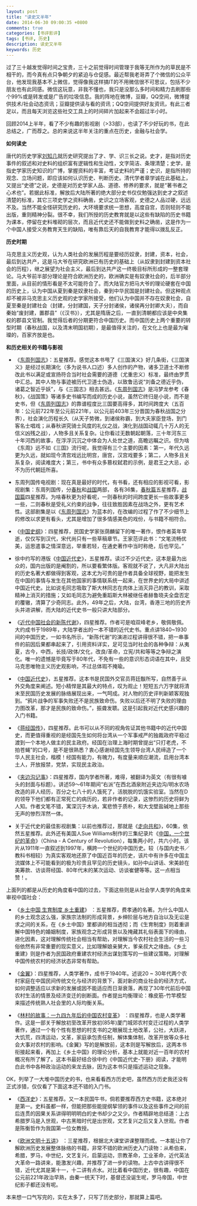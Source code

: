 ```yaml
---
layout: post
title: "读史又半年"
date: 2014-06-30 09:00:35 +0800
comments: true
categories: [书评影评]
tags: [书评, 历史]
description: 读史又半年
keywords: 历史
---
```


过了三十越发觉得时间之宝贵，三十之前觉得时间管理于我等无所作为的草民是不相干的，而今真有点只争朝夕的紧迫与仓促感。最近帮我老哥弄了个微信的公众平台，他发现我基本不上微信，觉得像我这样搞IT的不用微信很不可思议，包括不少朋友也有此同感。微信这玩意，非我不懂也，我只是没那么多时间和精力去刷那些个99%或是转发或是广告的垃圾信息。我的阵地在微博，豆瓣，QQ空间，微博提供技术/社会动态资讯；豆瓣提供读与看的资讯；QQ空间提供好友资讯，有此三者足以，而且每天浏览这些社交工具上的时间碎片加起来不会超过半小时。

回顾2014上半年，看了不少有趣的影视剧（>33部），也读了不少好玩的书，在此总结之，广而荐之。总的来说这半年关注的重点在历史，金融与社会学。

<!--more-->

**如何读史**

唐代的历史学家[刘知几](http://zh.wikipedia.org/wiki/%E5%88%98%E7%9F%A5%E5%87%A0)就历史研究提出了才、学、识三长之说。史才，是指对历史事件的叙述和对史料的组织富有逻辑性和生动性，文字简洁、条理清楚；史学，是指史学家历史知识的广博，掌握资料的丰富，考证史料的严谨；史识，是指所持的观念、立场问题，即应该如何认识历史、判断历史。清代学者章学诚在此基础上，又提出“史德”之说，史德是对历史学家人品、道德、修养的要求，就是“著书者之心术也”。若据此标准，解放后大陆所著的绝大部分史书仅仅勉强达到史才之叙述清楚的标准，其它三项史学之资料确凿，史识之立场客观，史德之人品过硬，远远不及。当然不能全怪研究历史的，大环境要求统一思想，高度自宫，否则轻则不能出版，重则精神分裂。很不幸，我们所授的历史教育就是以这些有缺陷的历史书籍为课本，停留在史料堆砌的层次，而且近代史还不能做到史料之确凿，这是作为一个中国人接受义务教育天生的缺陷，唯有靠后天的自我教育才能得以拨乱反正。

**历史时期**

马克思主义历史观，认为人类社会的发展历程是要经历奴隶，封建，资本，社会，最后到达共产，这是马大爷在研究欧洲已有历史的基础上（从奴隶到封建到资本社会的历程），继之展望为社会主义，最后到达共产这一终极目标所形成的一整套理论。马大爷前半部分理论是符合欧洲历史的，欧洲确实是有奴隶社会的，后半部分里面，从目前的情形看是不太可能符合了。而大陆官方把马大爷的理论硬套在中国的历史上，认为中国从夏到秦是奴隶社会，秦到中华民国是封建社会。但这种观点却不被非马克思主义历史观的史学家所接受，他们认为中国并不存在奴隶社会，自夏至秦是封建社会（封建，分封建国，天子分封诸侯，诸侯再分封卿大夫），而自秦始“废封建，置郡县”（《汉书》），尤其是隋唐之后，一直到清朝都应该是中央集权的郡县文官制。我觉得后者的分期更符合中国历史。而中国历史上两个重要的转型时期（春秋战国，以及清末明国初期），是最值得关注的，在文化上也是最为璀璨的，百家齐放是也。

**和历史相关的书籍与影视**

* 《[东周列国志](http://book.douban.com/subject/2002025/)》：五星推荐。感觉这本书甩了《三国演义》好几条街，《三国演义》是经过长期演化（多为说书人口述）多人创作的产物，诸多卫道士不断修改此书以满足或宣扬符合当时社会需要的道德（尤重忠义）标准，最终由罗贯中汇总。其中人物与事迹被历代卫道士伪造，以致鲁迅说“刘备之德近乎伪，诸葛之智近乎妖”，与《三国志》相去甚远。《[东周列国志](http://book.douban.com/subject/2002025/)》是冯梦龙参考《春秋》，《战国策》等诸多史书编写而成的历史小说，虽然它终归是小说，而不是史书，但《[东周列国志](http://book.douban.com/subject/2002025/)》的靠谱程度比三国要高得多，其时间跨度大（五百年：公元前722年至公元前221年，以公元前403年三分晋国为春秋战国之分界），社会演化历程长久（从天子势微，到诸侯称霸，到大夫家臣登场，到门客名士唱戏；从春秋讲究骑士风度的礼仪之战，演化到战国动辄几十万人的无信义凶残之战），人物多且关系复杂。让你看过无数朝起朝落，三十年河东三十年河西的故事，在浮浮沉沉之中体会为人处世之道，高瞻远瞩之识。但为啥《东周》远不如《三国》流行呢，我觉得有三个主要的因素：第一，年代久远更为久远，就如现今清宫戏远比明宫，唐宫，汉宫戏要多；第二，人物多且关系复杂，阅读难度大；第三，书中有众多篡权弑君的示例，是君王之大忌，必不为历代朝廷所喜。

* 东周列国传电视剧：现在真是最好的时代，有书看，还有相应的影视可看，影视剧集：东周列国传，分[春秋](http://movie.douban.com/subject/2341884/)和[战国](http://movie.douban.com/subject/2972189/)两部， 各有36集，[春秋篇](http://movie.douban.com/subject/2341884/)五星推荐，[战国篇](http://movie.douban.com/subject/2972189/)四星推荐。为啥春秋更为好看呢，一则春秋的时间跨度更长一些故事更多一些，二则春秋是受礼义约束的战争，往往致胜因素在战场之外，更有艺术性。这部剧集是以《[东周列国志](http://book.douban.com/subject/2002025/)》为蓝本的，在改编的过程了作了不少细节上的修改以求更有看头，尤其是增加了很多情感美色的戏份，与书籍不相符合。

* 《[中国史纲](http://book.douban.com/subject/1055347/)》：四星推荐，民国史学家张荫麟留下的唯一著作，恨作者英年早逝，仅仅写到汉代，宋代尚只有一些草稿章节。王家范评此书：“文笔流畅优美，运思遣事之情深意远，举重若轻，在通史著作中当时称绝，后也罕见。”

 * 徐中约写的港版《[中国近代史](http://book.douban.com/subject/2376486/)》，五星推荐。读过不少近代史，这本是最为出众的，国内出版的是阉割的，所以要看繁体版。客观就不说了，大凡非大陆出的历史名著大都做得到客观，这本尤为可贵的是作者具备全球视野，能把发生在中国的事情与发生在其他国家的事情联系统一起来，在世界史的大局中讲述中国近代史。比如说毛同志吸取了斯大林同志在肉体上消灭异己的教训，采取精神上消灭的措施；又如毛同志为避免重蹈斯大林被继任者赫鲁晓夫全盘否定的覆辙，清算了少奇同志。此外，49年之后，大陆，台湾，香港三地的历史齐头并进讲解，而大陆的近代史书一般只讲大陆部分。
 
* 《[近代中国社会的新陈代谢](http://book.douban.com/subject/10825612/)》，四星推荐。作者可是咱双峰老乡，敬佩敬佩。大约成书于1989年，大陆学者出的一本不错的近代史书。重点讲1840~1930间的中国历史，一如书名所示，“新陈代谢”的演进过程讲得很不错，把一串事件的前因后果都串起来了，引用资料详实，足可见当时社会的各种争辩：从夷夏，古今，中西，长技/政体/文化，改良/革命，立宪/共和等等之争辩之演化。唯一的遗憾是毕竟写于80年代，不免有一些的意识形态词语在其中，且受马克思唯物主义历史观影响，不过总体瑕不掩瑜。

 * 《[中国近代史](http://book.douban.com/subject/1060025/)》，五星推荐。这本书是民国外交官员蒋廷黻所写，自然善于从外交角度来阐述。短小精悍是其最大的特点，叹为观止！短短五六万字就将清末至民国历史发展的脉络展现出来，一气呵成。对人物的历史评判新颖客观独到。“鸦片战争的军事失败还不是民族致命伤。失败以后还不明了失败的理由力图改革，那才是民族的致命伤。”，振聋发聩。这是引起我对近代史感兴趣的入门书籍。

* 《[蒋经国传](http://book.douban.com/subject/5288371/)》，四星推荐。此书可以从不同的视角佐证其他书籍中的近代中国史，而更值得重视的是经国先生如何将台湾从一个军事戒严的独裁政府平稳过渡到一个本地人做主的民主政府。经国在治理上海时期曾提出“只打老虎，不拍苍蝇”的口号，是不是很熟悉？衷心感谢经国先生领导台湾人民缔造了一个华人民主社会，楷模！经国有能力，有魄力，有度量来顺应潮流，启用台湾本土人，开放报禁，党禁，实现民主政治。

* 《[夹边沟记事](http://book.douban.com/subject/3239549/)》：四星推荐，国内学者所著，难得，被翻译为英文（有很有噱头的封面与标题）。讲述59～61年期间“右派”在西北酒泉附近夹边沟/明水农场改造的非人经历，百分之七八十的人饿死了，活脱脱的饥饿实验室。当然在D的领导下他们都有正常死亡的病历的，若非作者的记录，这惨烈的历史将鲜为人知。作者文笔不错，寓深沉于木讷，寓悲愤于质朴，和大戈壁盐碱地上那些无声的惨烈浑然一体。

* 关于近代史的最佳影视剧集：以前也推荐过，那就是《[走向共和](http://movie.douban.com/subject/1441794/)》，60集，依然五星推荐。此外还有美国人Sue Williams制作的三集纪录片《[中国，一个世纪的革命](http://movie.douban.com/subject/2042115/)》（China - A Century of Revolution），每集两小时，共六小时。该片从1911年一直叙述到1997年，横跨一个世纪的中国历史。较（与国内史书／教科书相较）为真实客观地还原了中国近百年的历史，该片中有许多在中国主流媒体上不可能看到的极为珍贵且罕见的历史镜头，如孙中山讲话、宋美龄在美筹款、访谈蒋经国、80年代末的某次运动、访谈崔健等等。这一点相当赞！。

上面列的都是从历史的角度看中国的过去，下面这些则是从社会学人类学的角度来审视中国社会：

* 《[乡土中国 生育制度 乡土重建](http://book.douban.com/subject/10532835/)》 ：五星推荐，费孝通的名著。为什么中国人的乡土观念这么强，家族宗法制的形成背景，乡绅阶层与地方自治以及无讼是求之间的关系，在《乡土中国》里都讲的相当透彻；而《生育制度》则着重讲解中国特色的婚姻制度，家族观念之形成背景以及掩藏其礼俗表面下的缘由，进化因素，这对理解传统社会相当有帮助，对理解当今农村社会生活的一些习俗依然有非常重要的现实意义，比如理解娘亲舅大，爹亲叔大之缘由。《乡土重建》则是作者为民国政府重建农村经济出谋划策写的一些建议策略，对理解中国传统农村的经济状态非常有帮助。

 * 《[金翼](http://book.douban.com/subject/2988944/)》：四星推荐，人类学著作，成书于1940年。述说20 ~ 30年代两个农村家庭在中国民间传统文化与经济的背景下，面对新的商业社会的经济方式，如何调整适应以求新的发展或因不能适应而日渐衰落，再现了30年代前后中国农村生活的情景及经济变迁的剖断面。作者提出均衡理论：橡皮筋-竹竿模型来描述传统熟人社会里的人际均衡关系。

* 《[林村的故事：一九四九年后的中国农村变革](http://book.douban.com/subject/1082196/)》 ：四星推荐，也是人类学著作。这是一部关于解放初至改革开放初(85年)厦门城郊农村变迁过程的人类学著作，通过一个有个性有思想的村支书的之眼展现土地改革，公社，大跃进，大饥荒，四清运动，文革，家庭承包责任制，解体集体制，改革开放等众多社会大事对农村的影响。《金翼》写的是解放前，这本则是写解放后，这两本书衔接起来看，再加上《乡土中国》的理论分析，基本上就能对近一百年的农村概况有所了解了。这本书最好结合徐中约《中国近代史-下册》阅读，才能明白此书中各种政治运动的来龙去脉，因为这本书只是描述运动之现象。
 
 OK，列举了一大堆中国历史的书，也来看看西方历史吧，虽然西方历史我还没有正式涉猎，仅仅看了下面这本还不错的入门书。

* 《[西洋史](http://book.douban.com/subject/4201719/)》：五星推荐。又一本民国牛书，倘若要推荐西方史书籍，这本绝对是第一。史料虽都一样，但能把那些能提纲挈领的事件以及这些事件之间的前后连贯的因果关系讲得明明明白的史书却少之又少。作者精辟地总结道：上古希腊罗马是入世观，中古黑暗时代是出世观，文艺复兴之后又复入世观。作者是陈衡哲作为我国第一位女教授。

* 《[欧洲文明十五讲](http://book.douban.com/subject/1065142/)》 ：三星推荐，根据北大课堂讲课整理而成。一本能让你了解欧洲历史发展整体脉络的书籍，非常不错的欧洲历史入门读物：从希伯来，希腊，罗马，中世纪，文艺复兴，启蒙运动，宗教革命，工业革命，近代英法大革命一路讲来，能激发兴趣，并推荐了进一步的读物。上古中古讲得很不错，近代尤其是第十一，十二讲有点水。对比着看中国历史，很有趣，中国在公元前221年政治早熟，由秦一统天下时，基督还没诞生呢，罗马帝国，中世纪影子都还没有呢。

本来想一口气写完的，实在太多了，只写了历史部分，那就算上篇吧。
